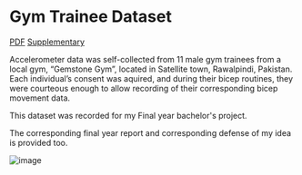 # Gym Trainee Dataset
[PDF](FYP%20Report.docx)  [Supplementary](FYP%20Defense.pptx)

Accelerometer data was self-collected from 11 male gym trainees from a local gym, “Gemstone Gym”, located in Satellite town, Rawalpindi, Pakistan. Each individual’s consent was aquired, and during their bicep routines, they were courteous enough to allow recording of their corresponding bicep movement data. 

This dataset was recorded for my Final year bachelor's project.

The corresponding final year report and corresponding defense of my idea is provided too.


![image](https://user-images.githubusercontent.com/47445756/179345030-21282e6e-eca6-4910-817c-98a9e180d141.png)
